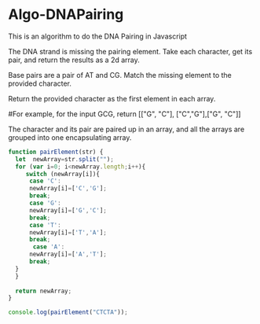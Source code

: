 # Algo-DNAPairing
This is an algorithm to do the DNA Pairing in Javascript 

The DNA strand is missing the pairing element. Take each character, get its pair, and return the results as a 2d array.

Base pairs are a pair of AT and CG. Match the missing element to the provided character.

Return the provided character as the first element in each array.

#For example, for the input GCG, return [["G", "C"], ["C","G"],["G", "C"]]

The character and its pair are paired up in an array, and all the arrays are grouped into one encapsulating array.
```javascript
function pairElement(str) {
  let  newArray=str.split("");
  for (var i=0; i<newArray.length;i++){
     switch (newArray[i]){
      case 'C':
      newArray[i]=['C','G'];
      break;
      case 'G':
      newArray[i]=['G','C'];
      break;
      case 'T':
      newArray[i]=['T','A'];
      break;
       case 'A':
      newArray[i]=['A','T'];
      break;
  }
  }
  
  return newArray;
}

console.log(pairElement("CTCTA"));
```
